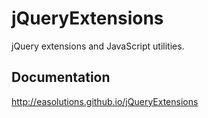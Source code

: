 # jQueryExtensions
jQuery extensions and JavaScript utilities.

## Documentation
http://easolutions.github.io/jQueryExtensions
